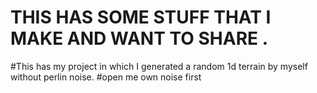 # THIS HAS SOME STUFF THAT I MAKE AND WANT TO SHARE .
#This has my project in which I generated a random 1d terrain by myself without perlin noise.
#open me own noise first

